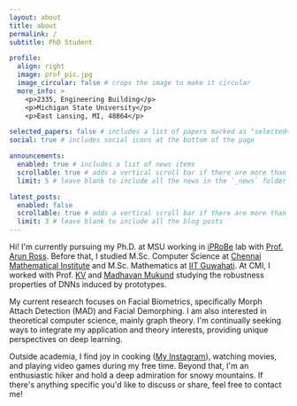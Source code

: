 ```yaml
---
layout: about
title: about
permalink: /
subtitle: PhD Student

profile:
  align: right
  image: prof_pic.jpg
  image_circular: false # crops the image to make it circular
  more_info: >
    <p>2335, Engineering Building</p>
    <p>Michigan State University</p>
    <p>East Lansing, MI, 48864</p>

selected_papers: false # includes a list of papers marked as "selected={true}"
social: true # includes social icons at the bottom of the page

announcements:
  enabled: true # includes a list of news items
  scrollable: true # adds a vertical scroll bar if there are more than 3 news items
  limit: 5 # leave blank to include all the news in the `_news` folder

latest_posts:
  enabled: false
  scrollable: true # adds a vertical scroll bar if there are more than 3 new posts items
  limit: 3 # leave blank to include all the blog posts
---
```



  Hi! I'm currently pursuing my Ph.D. at MSU working in [iPRoBe](https://iprobe.cse.msu.edu/index.php) lab with [Prof. Arun Ross](https://engineering.msu.edu/faculty/Arun-Ross).
  Before that, I studied M.Sc. Computer Science at [Chennai Mathematical Institute](https://www.cmi.ac.in) and M.Sc. Mathematics at
  [IIT Guwahati](https://www.iitg.ac.in). At CMI, I worked with Prof. [KV](https://www.cmi.ac.in/~kv/) and [Madhavan Mukund](https://www.cmi.ac.in/~madhavan/) studying the robustness properties
  of DNNs induced by prototypes. 

  My current research focuses on Facial Biometrics, specifically Morph Attach Detection (MAD) and Facial Demorphing. I am also interested in theoretical computer science, mainly graph theory.
  I'm continually seeking ways to integrate my application and theory interests, providing unique perspectives on deep learning.

  Outside academia, I find joy in cooking ([My Instagram](https://www.instagram.com/_the_doctor_chef_?igsh=aG5qeTlic3JrYTcx&utm_source=qr)), watching movies, and playing video games during my free time. Beyond that, I'm an enthusiastic hiker and hold a deep admiration for snowy mountains. If there's anything specific you'd like to discuss or share, feel free to contact me!


